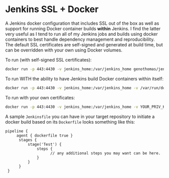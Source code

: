 # Jenkins SSL + Docker
A Jenkins docker configuration that includes SSL out of the box as well as support for running Docker container builds **within** Jenkins. I find the latter very useful as I tend to run all of my Jenkins jobs and builds using docker containers to best handle dependency management and reproducibility. The default SSL certificates are self-signed and generated at build time, but can be overridden with your own using Docker volumes.

To run (with self-signed SSL certificates):
```sh
docker run -p 443:4430 -v jenkins_home:/var/jenkins_home genothomas/jenkins-ssl-docker
```

To run WITH the ability to have Jenkins build Docker containers within itself:
```sh
docker run -p 443:4430 -v jenkins_home:/var/jenkins_home -v /var/run/docker.sock:/var/run/docker.sock genothomas/jenkins-ssl-docker
```

To run with your own certificates:
```sh
docker run -p 443:4430 -v jenkins_home:/var/jenkins_home -v YOUR_PRIV_KEY_FILE:/var/lib/jenkins/pk -v YOUR_CERT:/var/lib/jenkins/cert genothomas/jenkins-ssl-docker
```

A sample `Jenkinsfile` you can have in your target repository to initiate a docker build based on its `Dockerfile` looks something like this:
```
pipeline {
     agent { dockerfile true }
      stages {
          stage('Test') {
              steps {
		            // any additional steps you may want can be here.
              }
          }
      }
 }
```
